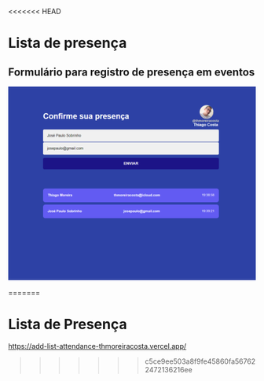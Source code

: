 <<<<<<< HEAD
# Lista de presença
## Formulário para registro de presença em eventos 

![Imagem site](./src/assets/addListPresent.png)

=======
# Lista de Presença

https://add-list-attendance-thmoreiracosta.vercel.app/
>>>>>>> c5ce9ee503a8f9fe45860fa567622472136216ee
